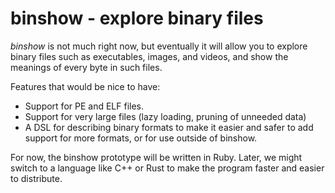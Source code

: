 # binshow - explore binary files

*binshow* is not much right now, but eventually it will allow you to explore binary files such as executables, images, and videos, and show the meanings of every byte in such files.

Features that would be nice to have:

- Support for PE and ELF files.
- Support for very large files (lazy loading, pruning of unneeded data)
- A DSL for describing binary formats to make it easier and safer to add support for more formats, or for use outside of binshow.

For now, the binshow prototype will be written in Ruby.  Later, we might switch
to a language like C++ or Rust to make the program faster and easier to distribute.